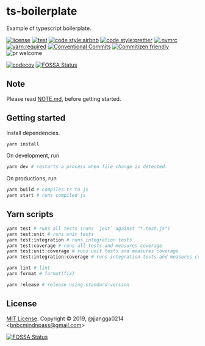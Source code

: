 # ts-boilerplate

Example of typescript boilerplate.

[![license](https://img.shields.io/badge/license-MIT-ff4081.svg?style=flat-square&labelColor=black)](./LICENSE)
[![test](https://img.shields.io/badge/test-jest-7c4dff.svg?style=flat-square&labelColor=black)](./jest.config.js)
[![code style:airbnb](https://img.shields.io/badge/code_style-airbnb-448aff.svg?style=flat-square&labelColor=black)](https://github.com/airbnb/javascript)
[![code style:prettier](https://img.shields.io/badge/code_style-prettier-18ffff.svg?style=flat-square&labelColor=black)](https://prettier.io/)
[![.nvmrc](https://img.shields.io/badge/.nvmrc-12-00e676.svg?style=flat-square&labelColor=black)](./.nvmrc)
[![yarn:required](https://img.shields.io/badge/yarn-required-aeea00.svg?style=flat-square&labelColor=black)](https://yarnpkg.com/en/)
[![Conventional Commits](https://img.shields.io/badge/Conventional%20Commits-1.0.0-ffab00.svg?style=flat-square&labelColor=black)](https://conventionalcommits.org)
[![Commitizen friendly](https://img.shields.io/badge/Commitizen-cz_conventional_changelog-dd2c00.svg?style=flat-square&labelColor=black)](http://commitizen.github.io/cz-cli/)
![pr welcome](https://img.shields.io/badge/PRs-welcome-09FF33.svg?style=flat-square&labelColor=black)

[![codecov](https://codecov.io/gh/jjangga0214/ts-boilerplate/branch/master/graph/badge.svg)](https://codecov.io/gh/jjangga0214/ts-boilerplate)
[![FOSSA Status](https://app.fossa.io/api/projects/git%2Bgithub.com%2Fjjangga0214%2Fts-boilerplate.svg?type=shield)](https://app.fossa.io/projects/git%2Bgithub.com%2Fjjangga0214%2Fts-boilerplate?ref=badge_shield)

## Note

Please read [NOTE.md](./docs/NOTE.md), before getting started.

## Getting started

Install dependencies.

```bash
yarn install
```

On development, run

```bash
yarn dev # restarts a process when file change is detected.
```

On productions, run

```bash
yarn build # compiles ts to js
yarn start # runs compiled js
```

## Yarn scripts

```bash
yarn test # runs all tests (runs `jest` against "*.test.js")
yarn test:unit # runs unit tests
yarn test:integration # runs integration tests
yarn test:coverage # runs all tests and measures coverage
yarn test:unit:coverage # runs unit tests and measures coverage
yarn test:integration:coverage # runs integration tests and measures coverage

yarn lint # lint
yarn format # format(fix)

yarn release # release using standard-version
```

## License

[MIT License](license). Copyright &copy; 2019, @jjangga0214 <[bnbcmindnpass@gmail.com](mailto:bnbcmindnpass@gmail.com)>

[![FOSSA Status](https://app.fossa.io/api/projects/git%2Bgithub.com%2Fjjangga0214%2Fts-boilerplate.svg?type=large)](https://app.fossa.io/projects/git%2Bgithub.com%2Fjjangga0214%2Fts-boilerplate?ref=badge_large)
